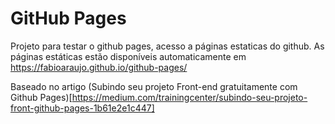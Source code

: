 # GitHub Pages

Projeto para testar o github pages, acesso a páginas estaticas do github.
As páginas estáticas estão disponíveis automaticamente em https://fabioaraujo.github.io/github-pages/

Baseado no artigo (Subindo seu projeto Front-end gratuitamente com Github Pages)[https://medium.com/trainingcenter/subindo-seu-projeto-front-github-pages-1b61e2e1c447]  

